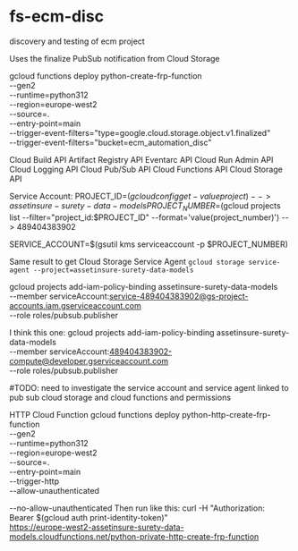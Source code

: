 # fs-ecm-disc
discovery and testing of ecm project

Uses the finalize PubSub notification from Cloud Storage

gcloud functions deploy python-create-frp-function \
--gen2 \
--runtime=python312 \
--region=europe-west2 \
--source=. \
--entry-point=main \
--trigger-event-filters="type=google.cloud.storage.object.v1.finalized" \
--trigger-event-filters="bucket=ecm_automation_disc"


Cloud Build API
Artifact Registry API
Eventarc API
Cloud Run Admin API
Cloud Logging API
Cloud Pub/Sub API
Cloud Functions API
Cloud Storage API


Service Account:
PROJECT_ID=$(gcloud config get-value project) --> assetinsure-surety-data-models
PROJECT_NUMBER=$(gcloud projects list --filter="project_id:$PROJECT_ID" --format='value(project_number)') --> 489404383902

SERVICE_ACCOUNT=$(gsutil kms serviceaccount -p $PROJECT_NUMBER)

Same result to get Cloud Storage Service Agent `gcloud storage service-agent --project=assetinsure-surety-data-models`

gcloud projects add-iam-policy-binding assetinsure-surety-data-models \
  --member serviceAccount:service-489404383902@gs-project-accounts.iam.gserviceaccount.com \
  --role roles/pubsub.publisher

I think this one:
gcloud projects add-iam-policy-binding assetinsure-surety-data-models \
  --member serviceAccount:489404383902-compute@developer.gserviceaccount.com \
  --role roles/pubsub.publisher


#TODO: need to investigate the service account and service agent linked to pub sub cloud storage and cloud functions and permissions



HTTP Cloud Function
gcloud functions deploy python-http-create-frp-function \
--gen2 \
--runtime=python312 \
--region=europe-west2 \
--source=. \
--entry-point=main \
--trigger-http \
--allow-unauthenticated

--no-allow-unauthenticated
Then run like this:
curl  -H "Authorization: Bearer $(gcloud auth print-identity-token)" \
  https://europe-west2-assetinsure-surety-data-models.cloudfunctions.net/python-private-http-create-frp-function
